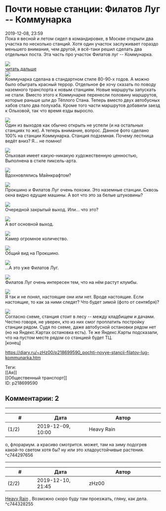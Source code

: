 Почти новые станции: Филатов Луг -- Коммунарка
==============================================

  
2019-12-08, 23:59  
 Пока я весной и летом сидел в командировке, в Москве открыли два участка по несколько станций. Хотя один участок заслуживает гораздо меньшего внимания, чем другой, я всё-таки решил сделать два отдельных поста. Эта часть про участок Филатов луг -- Коммунарка.   
   
   [![](https://i.imgur.com/ViPndlsl.jpg)](https://i.imgur.com/ViPndls.jpg)     
  [читать дальше](https://zHz00.diary.ru/p218699590.htm?index=1#linkmore218699590m1)       
  [![](https://i.imgur.com/udPoOT1l.jpg)](https://i.imgur.com/udPoOT1.jpg)    
 Коммунарка сделана в стандартном стиле 80-90-х годов. А можно было обыграть красный террор. Отдельное фе хочу сказать по поводу наземного транспорта к новым станциям. Новые маршруты запускать не стали. Вместо этого к Коммунарке перенесли половину маршрутов, которые раньше шли до Тёплого Стана. Теперь вместо двух автобусных хабов стало два полухаба. Кроме того части маршрутов добавили заезд к Ольховой, так что время езды выросло.   
   
  [![](https://i.imgur.com/VpoS1AFl.jpg)](https://i.imgur.com/VpoS1AF.jpg)    
 Один из выходов как обычно открыть не успели (и на остальных станциях то же). А теперь внимание, вопрос. Данное фото сделано 100% на станции Коммунарка. Станция подземная. Почему лестница ведёт вниз? Я... не помню!   
   
  [![](https://i.imgur.com/2l9vLoxl.jpg)](https://i.imgur.com/2l9vLox.jpg)    
 Ольховая имеет какую-никакую художественную ценностью, Выполнена в стиле пиксель-арта.   
   
  [![](https://i.imgur.com/1Bco2FZl.jpg)](https://i.imgur.com/1Bco2FZ.jpg)    
 Вдохновлялись Майнкрафтом?   
   
  [![](https://i.imgur.com/sCqaCv0l.jpg)](https://i.imgur.com/sCqaCv0.jpg)    
 Прокшино и Филатов Луг очень похожи. Это наземные станции. Сквозь окна видно едущие машины. А вот что это за белые штуковины?   
   
  [![](https://i.imgur.com/csJh3W8l.jpg)](https://i.imgur.com/csJh3W8.jpg)    
 Очередной закрытый выход. Или... что это?   
   
  [![](https://i.imgur.com/epsOxdel.jpg)](https://i.imgur.com/epsOxde.jpg)    
 А вот основной выход.   
   
  [![](https://i.imgur.com/aVoB8Lgl.jpg)](https://i.imgur.com/aVoB8Lg.jpg)    
 Камер огромное количество.   
   
  [![](https://i.imgur.com/RDjrq1Ol.jpg)](https://i.imgur.com/RDjrq1O.jpg)    
 Общий вид на Прокшино.   
   
  [![](https://i.imgur.com/HkyBNqcl.jpg)](https://i.imgur.com/HkyBNqc.jpg)    
 ...А это уже Филатов Луг.   
   
  [![](https://i.imgur.com/yMCBUSil.jpg)](https://i.imgur.com/yMCBUSi.jpg)    
 Филатов Луг очень интересен тем, что на нём растут клумбы.   
   
  [![](https://i.imgur.com/ylh9COLl.jpg)](https://i.imgur.com/ylh9COL.jpg)    
 Я так и не понял, настоящие они или нет. Вроде настоящие. Если настоящие, то как за ними следят? Что будет зимой (фото от сентября)?   
   
  [![](https://i.imgur.com/Okq3MRcl.jpg)](https://i.imgur.com/Okq3MRc.jpg)    
 Согласно схеме, станция стоит в лесу -- между кладбищем и дачами. Честно говоря, не уверен, кто из них смог проплатить постройку станции рядом. Судя по схеме, даже автобусной остановки рядом нет (но на Яндекс.Картах остановка есть). Те же Яндекс.Карты подсказали, что на пустом месте рядом со станцией будет ТЦ.   
  [конец]     
  
<https://diary.ru/~zHz00/p218699590_pochti-novye-stancii-filatov-lug-kommunarka.htm>  
  
Теги:  
[[Ая]]  
[[Общественный транспорт]]  
ID: p218699590  


Комментарии: 2
--------------

  


---



|         #         |              Дата              |                     Автор                     |           ID           |
| --- | --- | --- | --- |
| (1/2) | 2019-12-09, 10:00 | Heavy Rain | c744297656 |

  
 о, флорариум. а красиво смотрится. может, там на зиму подогрев какой-то светом хотя бы? ну или это хладоустойчивые растения.   
 ^c744297656

---



|         #         |              Дата              |                     Автор                     |           ID           |
| --- | --- | --- | --- |
| (2/2) | 2019-12-10, 21:45 | zHz00 | c744328255 |

  
  [Heavy Rain](http://kogacz.diary.ru "dear j ournal")  , Возможно скоро буду там проезжать, гляну, как дела.   
 ^c744328255